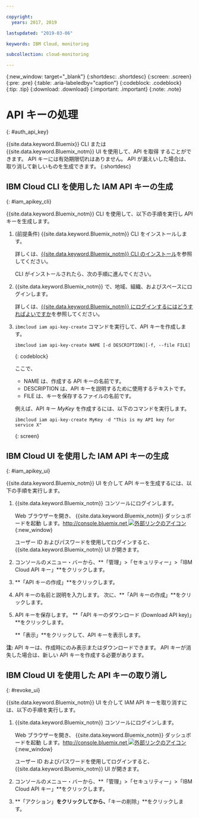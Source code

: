 ```yaml
---

copyright:
  years: 2017, 2019

lastupdated: "2019-03-06"

keywords: IBM Cloud, monitoring

subcollection: cloud-monitoring

---
```


{:new_window: target="_blank"}
{:shortdesc: .shortdesc}
{:screen: .screen}
{:pre: .pre}
{:table: .aria-labeledby="caption"}
{:codeblock: .codeblock}
{:tip: .tip}
{:download: .download}
{:important: .important}
{:note: .note}


# API キーの処理
{: #auth_api_key}

{{site.data.keyword.Bluemix}} CLI または
{{site.data.keyword.Bluemix_notm}} UI を使用して、API を取得
することができます。 API キーには有効期限切れはありません。 API が漏えいした場合は、取り消して新しいものを生成できます。
{:shortdesc}

## IBM Cloud CLI を使用した IAM API キーの生成
{: #iam_apikey_cli}

{{site.data.keyword.Bluemix_notm}} CLI を使用して、以下の手順を実行し API キーを生成します。

1. (前提条件) {{site.data.keyword.Bluemix_notm}} CLI をインストールします。

   詳しくは、[{{site.data.keyword.Bluemix_notm}} CLI のインストール](/docs/services/cloud-monitoring/qa?topic=cloud-monitoring-cli_qa#cli_qa)を参照してください。
   
   CLI がインストールされたら、次の手順に進んでください。
	
2. {{site.data.keyword.Bluemix_notm}} で、地域、組織、およびスペースにログインします。 

    詳しくは、[{{site.data.keyword.Bluemix_notm}} にログインするにはどうすればよいですか](/docs/services/cloud-monitoring/qa?topic=cloud-monitoring-cli_qa#login)を参照してください。
 
3. `ibmcloud iam api-key-create` コマンドを実行して、API キーを作成します。

    ```
    ibmcloud iam api-key-create NAME [-d DESCRIPTION][-f, --file FILE]
	```
	{: codeblock} 
	
	ここで、
	
	* NAME は、作成する API キーの名前です。
	* DESCRIPTION は、API キーを説明するために使用するテキストです。
	* FILE は、キーを保存するファイルの名前です。
	
    例えば、API キー *MyKey* を作成するには、以下のコマンドを実行します。
	
	```
	ibmcloud iam api-key-create MyKey -d "This is my API key for service X" 
	```
	{: screen}
	
	
	
	
## IBM Cloud UI を使用した IAM API キーの生成
{: #iam_apikey_ui}

{{site.data.keyword.Bluemix_notm}} UI を介して API キーを生成するには、以下の手順を実行します。

1. {{site.data.keyword.Bluemix_notm}} コンソールにログインします。

    Web ブラウザーを開き、
{{site.data.keyword.Bluemix_notm}} ダッシュボードを起動
します。[http://console.bluemix.net ![外部リンクのアイコン](../../../icons/launch-glyph.svg "外部リンクのアイコン")](http://bluemix.net){:new_window}
	
	ユーザー ID およびパスワードを使用してログインすると、{{site.data.keyword.Bluemix_notm}} UI が開きます。

2. コンソールのメニュー・バーから、**「管理」>「セキュリティー」>「IBM Cloud API キー」**をクリックします。

3. **「API キーの作成」**をクリックします。

4. API キーの名前と説明を入力します。 次に、**「API キーの作成」**をクリックします。

5. API キーを保存します。 **「API キーのダウンロード (Download API key)」**をクリックします。

    **「表示」**をクリックして、API キーを表示します。  

**注:** API キーは、作成時にのみ表示またはダウンロードできます。 API キーが消失した場合は、新しい API キーを作成する必要があります。  


	
## IBM Cloud UI を使用した API キーの取り消し
{: #revoke_ui}
	
{{site.data.keyword.Bluemix_notm}} UI を介して IAM API キーを取り消すには、以下の手順を実行します。

1. {{site.data.keyword.Bluemix_notm}} コンソールにログインします。

    Web ブラウザーを開き、
{{site.data.keyword.Bluemix_notm}} ダッシュボードを起動
します。[http://console.bluemix.net ![外部リンクのアイコン](../../../icons/launch-glyph.svg "外部リンクのアイコン")](http://bluemix.net){:new_window}
	
	ユーザー ID およびパスワードを使用してログインすると、{{site.data.keyword.Bluemix_notm}} UI が開きます。

2. コンソールのメニュー・バーから、**「管理」>「セキュリティー」>「IBM Cloud API キー」**をクリックします。

3. **「アクション」**をクリックしてから、**「キーの削除」**をクリックします。





	

	
	
	
	
	
	

